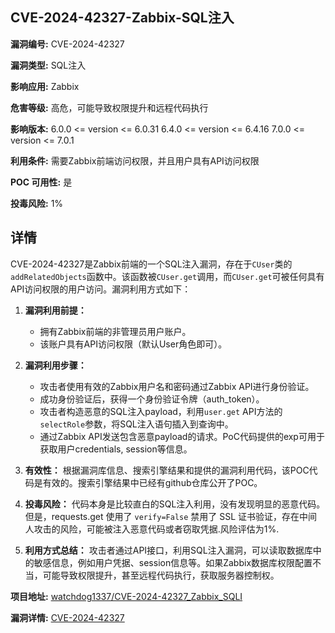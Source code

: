 ## CVE-2024-42327-Zabbix-SQL注入

**漏洞编号:** CVE-2024-42327

**漏洞类型:** SQL注入

**影响应用:** Zabbix

**危害等级:** 高危，可能导致权限提升和远程代码执行

**影响版本:** 6.0.0 <= version <= 6.0.31
6.4.0 <= version <= 6.4.16
7.0.0 <= version <= 7.0.1

**利用条件:** 需要Zabbix前端访问权限，并且用户具有API访问权限

**POC 可用性:** 是

**投毒风险:** 1%

## 详情

CVE-2024-42327是Zabbix前端的一个SQL注入漏洞，存在于`CUser`类的`addRelatedObjects`函数中。该函数被`CUser.get`调用，而`CUser.get`可被任何具有API访问权限的用户访问。漏洞利用方式如下：

1.  **漏洞利用前提：**
    *   拥有Zabbix前端的非管理员用户账户。
    *   该账户具有API访问权限（默认User角色即可）。
2.  **漏洞利用步骤：**
    *   攻击者使用有效的Zabbix用户名和密码通过Zabbix API进行身份验证。
    *   成功身份验证后，获得一个身份验证令牌（auth_token）。
    *   攻击者构造恶意的SQL注入payload，利用`user.get` API方法的`selectRole`参数，将SQL注入语句插入到查询中。
    *   通过Zabbix API发送包含恶意payload的请求。PoC代码提供的exp可用于获取用户credentials, session等信息。

3.  **有效性：**
    根据漏洞库信息、搜索引擎结果和提供的漏洞利用代码，该POC代码是有效的。搜索引擎结果中已经有github仓库公开了POC。

4. **投毒风险：**
 代码本身是比较直白的SQL注入利用，没有发现明显的恶意代码。但是，requests.get 使用了 `verify=False` 禁用了 SSL 证书验证，存在中间人攻击的风险，可能被注入恶意代码或者窃取凭据.风险评估为1%.

5.  **利用方式总结：**
    攻击者通过API接口，利用SQL注入漏洞，可以读取数据库中的敏感信息，例如用户凭据、session信息等。如果Zabbix数据库权限配置不当，可能导致权限提升，甚至远程代码执行，获取服务器控制权。

**项目地址:** [watchdog1337/CVE-2024-42327_Zabbix_SQLI](https://github.com/watchdog1337/CVE-2024-42327_Zabbix_SQLI)

**漏洞详情:** [CVE-2024-42327](https://nvd.nist.gov/vuln/detail/CVE-2024-42327)